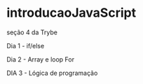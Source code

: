 # introducaoJavaScript
seção 4 da Trybe

Dia 1 - if/else

Dia 2 - Array e loop For

DIA 3 - Lógica de programação

